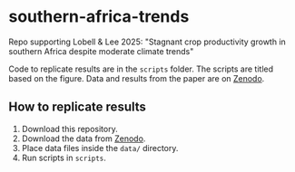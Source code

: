 # southern-africa-trends
Repo supporting Lobell &amp; Lee 2025: "Stagnant crop productivity growth in southern Africa despite moderate climate trends"

Code to replicate results are in the `scripts` folder. The scripts are titled based on the figure. Data and results from the paper are on [Zenodo](https://zenodo.org/records/15492669).

## How to replicate results
1. Download this repository.
2. Download the data from [Zenodo](https://zenodo.org/records/15492669).
3. Place data files inside the `data/` directory.
4. Run scripts in `scripts`.
